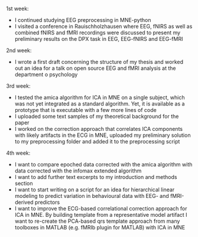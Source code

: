 1st week: 
- I continued studying EEG preprocessing in MNE-python
- I visited a conference in Rauischholzhausen where EEG, fNIRS as well as combined fNIRS and fMRI recordings were discussed to present my preliminary results on the DPX task in EEG, EEG-fNIRS and EEG-fMRI

2nd week:
- I wrote a first draft concerning the structure of my thesis and worked out an idea for a talk on open source EEG and fMRI analysis at the department o psychology

3rd week:
-	I tested the amica algorithm for ICA in MNE on a single subject, which was not yet integrated as a standard algorithm. Yet, it is available as a prototype that is executable with a few more lines of code
- I uploaded some text samples of my theoretical background for the paper
- I worked on the correction approach that correlates ICA components with likely artifacts in the ECG in MNE, uploaded my preliminary solution to my preprocessing folder and added it to the preprocessing script

4th week:
-	I want to compare epoched data corrected with the amica algorithm with data corrected with the infomax extended algorithm
- I want to add further text excerpts to my introduction and methods section
- I want to start writing on a script for an idea for hierarchical linear modeling to predict variation in behavioural data with EEG- and fMRI-derived predictors
- I want to improve the ECG-based correlational correction approach for ICA in MNE. By building template from a representative model artifact I want to re-create the PCA-based qrs template approach from many toolboxes in MATLAB (e.g. fMRIb plugin for MATLAB) with ICA in MNE
